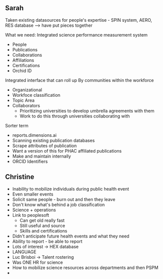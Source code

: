 ## Sarah

Taken existing datasources for people's expertise - SPIN system, AERO, RES database --> have put pieces together

What we need: Integrated science performance measurement system
* People
* Publications
* Collaborations
* Affiliations
* Certifications
* Orchid ID

Integrated interface that can roll up
By communities within the workforce
* Organizational
* Workfoce classification
* Topic Area
* Collaborators
    * Prioritizing universities to develop umbrella agreements with them
    * Work to do this through universities collaborating with

Sorter term
* reports.dimensions.ai
* Scanning existing publication databases
* Scrape attributes of publication
* Want a version of this for PHAC affiliated publications
* Make and maintain internally
* ORCID Identifiers


## Christine

* Inability to mobilize individuals during public health event
* Even smaller events
* Solicit same people - burn out and then they leave
* Don't know what's behind a job classification
* Science + operations
* Link to peoplesoft
    * Can get old really fast
    * Still useful and source
    * Skills and certifications
* Didn't anticipate future health events and what they need
* Ability to report - be able to report
* Lots of interest -> HEX database
* LANGUAGE
* Luc Brisboi -> Talent rostering
* Was ONE HR for science
* How to mobilize science resources across departments and then PSPM
* 